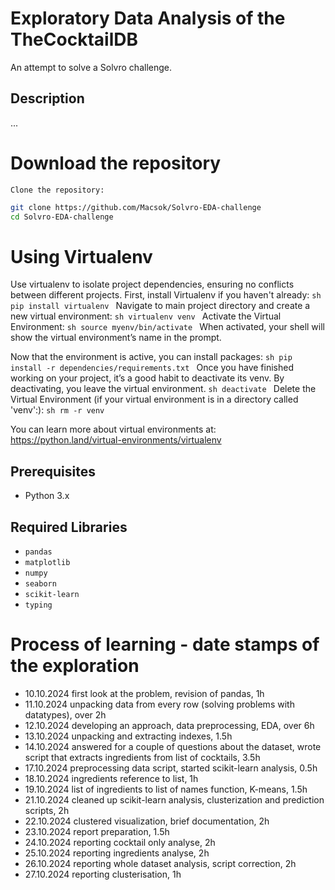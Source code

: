# Exploratory Data Analysis of the TheCocktailDB
An attempt to solve a Solvro challenge.

## Description
...

# Download the repository
    Clone the repository:
```sh
git clone https://github.com/Macsok/Solvro-EDA-challenge
cd Solvro-EDA-challenge
```

# Using Virtualenv
Use virtualenv to isolate project dependencies, ensuring no conflicts between different projects.
First, install Virtualenv if you haven't already:
    ```sh
    pip install virtualenv
    ```
Navigate to main project directory and create a new virtual environment:
    ```sh
    virtualenv venv
    ```
Activate the Virtual Environment:
    ```sh
    source myenv/bin/activate
    ```
When activated, your shell will show the virtual environment’s name in the prompt.

Now that the environment is active, you can install packages:
    ```sh
    pip install -r dependencies/requirements.txt
    ```
Once you have finished working on your project, it’s a good habit to deactivate its venv. By deactivating, you leave the virtual environment.
    ```sh
    deactivate
    ```
Delete the Virtual Environment (if your virtual environment is in a directory called 'venv':):
    ```sh
    rm -r venv
    ```

You can learn more about virtual environments at: https://python.land/virtual-environments/virtualenv

## Prerequisites
- Python 3.x
    
## Required Libraries
- `pandas`
- `matplotlib`
- `numpy`
- `seaborn`
- `scikit-learn`
- `typing`

<!--
# An approach to the problem
<div align="center">
<img src="/assets/idea.png" alt="mindmap" title="mindmap" height="500"/>
</div>
-->

# Process of learning - date stamps of the exploration
  - 10.10.2024    first look at the problem, revision of pandas, 1h
  - 11.10.2024    unpacking data from every row (solving problems with datatypes), over 2h
  - 12.10.2024    developing an approach, data preprocessing, EDA, over 6h 
  - 13.10.2024    unpacking and extracting indexes, 1.5h
  - 14.10.2024    answered for a couple of questions about the dataset, wrote script that extracts ingredients from list of cocktails, 3.5h
  - 17.10.2024    preprocessing data script, started scikit-learn analysis, 0.5h
  - 18.10.2024    ingredients reference to list, 1h
  - 19.10.2024    list of ingredients to list of names function, K-means, 1.5h
  - 21.10.2024    cleaned up scikit-learn analysis, clusterization and prediction scripts, 2h
  - 22.10.2024    clustered visualization, brief documentation, 2h
  - 23.10.2024    report preparation, 1.5h
  - 24.10.2024    reporting cocktail only analyse, 2h
  - 25.10.2024    reporting ingredients analyse, 2h
  - 26.10.2024    reporting whole dataset analysis, script correction, 2h
  - 27.10.2024    reporting clusterisation, 1h
